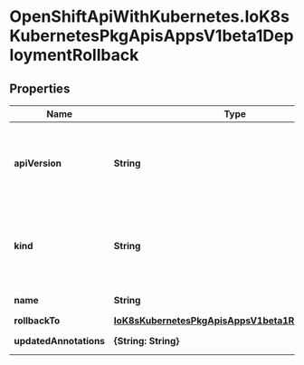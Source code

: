 # OpenShiftApiWithKubernetes.IoK8sKubernetesPkgApisAppsV1beta1DeploymentRollback

## Properties
Name | Type | Description | Notes
------------ | ------------- | ------------- | -------------
**apiVersion** | **String** | APIVersion defines the versioned schema of this representation of an object. Servers should convert recognized schemas to the latest internal value, and may reject unrecognized values. More info: http://releases.k8s.io/HEAD/docs/devel/api-conventions.md#resources | [optional] 
**kind** | **String** | Kind is a string value representing the REST resource this object represents. Servers may infer this from the endpoint the client submits requests to. Cannot be updated. In CamelCase. More info: http://releases.k8s.io/HEAD/docs/devel/api-conventions.md#types-kinds | [optional] 
**name** | **String** | Required: This must match the Name of a deployment. | 
**rollbackTo** | [**IoK8sKubernetesPkgApisAppsV1beta1RollbackConfig**](IoK8sKubernetesPkgApisAppsV1beta1RollbackConfig.md) | The config of this deployment rollback. | 
**updatedAnnotations** | **{String: String}** | The annotations to be updated to a deployment | [optional] 


